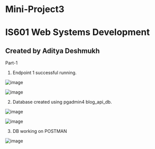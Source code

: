 # Mini-Project3
# IS601 Web Systems Development

## Created by Aditya Deshmukh

Part-1

1. Endpoint 1 successful running.

![image](https://user-images.githubusercontent.com/37020817/71223609-7fa83d80-22a2-11ea-8e8b-d408208fb420.png)

![image](https://user-images.githubusercontent.com/37020817/71223530-440d7380-22a2-11ea-93aa-fe127028c6db.png)

2. Database created using pgadmin4 blog_api_db.

![image](https://user-images.githubusercontent.com/37020817/71223686-d01f9b00-22a2-11ea-9487-6a7406c0b536.png)

![image](https://user-images.githubusercontent.com/37020817/71223626-8e8ef000-22a2-11ea-8053-9efe93d36aa3.png)

3. DB working on POSTMAN

![image](https://user-images.githubusercontent.com/37020817/71225371-70c38a00-22a6-11ea-9de3-240f2a9789b7.png)
